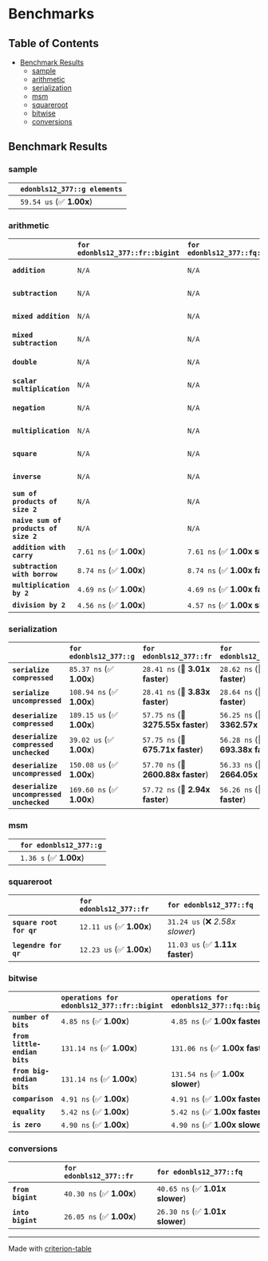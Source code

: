 # Benchmarks

## Table of Contents

- [Benchmark Results](#benchmark-results)
    - [sample](#sample)
    - [arithmetic](#arithmetic)
    - [serialization](#serialization)
    - [msm](#msm)
    - [squareroot](#squareroot)
    - [bitwise](#bitwise)
    - [conversions](#conversions)

## Benchmark Results

### sample

|        | `edonbls12_377::g elements`           |
|:-------|:------------------------------------- |
|        | `59.54 us` (✅ **1.00x**)              |

### arithmetic

|                                       | `for edonbls12_377::fr::bigint`          | `for edonbls12_377::fq::bigint`          | `for edonbls12_377::g`          | `for edonbls12_377::fq`          | `for edonbls12_377::fr`           |
|:--------------------------------------|:-----------------------------------------|:-----------------------------------------|:--------------------------------|:---------------------------------|:--------------------------------- |
| **`addition`**                        | `N/A`                                    | `N/A`                                    | `435.43 ns` (✅ **1.00x**)       | `8.81 ns` (🚀 **49.42x faster**)  | `8.82 ns` (🚀 **49.36x faster**)   |
| **`subtraction`**                     | `N/A`                                    | `N/A`                                    | `451.70 ns` (✅ **1.00x**)       | `9.02 ns` (🚀 **50.09x faster**)  | `9.04 ns` (🚀 **49.99x faster**)   |
| **`mixed addition`**                  | `N/A`                                    | `N/A`                                    | `433.03 ns` (✅ **1.00x**)       | `N/A`                            | `N/A`                             |
| **`mixed subtraction`**               | `N/A`                                    | `N/A`                                    | `437.02 ns` (✅ **1.00x**)       | `N/A`                            | `N/A`                             |
| **`double`**                          | `N/A`                                    | `N/A`                                    | `322.57 ns` (✅ **1.00x**)       | `5.82 ns` (🚀 **55.42x faster**)  | `5.87 ns` (🚀 **54.95x faster**)   |
| **`scalar multiplication`**           | `N/A`                                    | `N/A`                                    | `144.03 us` (✅ **1.00x**)       | `N/A`                            | `N/A`                             |
| **`negation`**                        | `N/A`                                    | `N/A`                                    | `N/A`                           | `6.26 ns` (✅ **1.00x faster**)   | `6.28 ns` (✅ **1.00x**)           |
| **`multiplication`**                  | `N/A`                                    | `N/A`                                    | `N/A`                           | `43.27 ns` (✅ **1.01x slower**)  | `42.84 ns` (✅ **1.00x**)          |
| **`square`**                          | `N/A`                                    | `N/A`                                    | `N/A`                           | `36.12 ns` (✅ **1.04x slower**)  | `34.88 ns` (✅ **1.00x**)          |
| **`inverse`**                         | `N/A`                                    | `N/A`                                    | `N/A`                           | `7.32 us` (✅ **1.01x slower**)   | `7.28 us` (✅ **1.00x**)           |
| **`sum of products of size 2`**       | `N/A`                                    | `N/A`                                    | `N/A`                           | `61.60 ns` (✅ **1.02x slower**)  | `60.53 ns` (✅ **1.00x**)          |
| **`naive sum of products of size 2`** | `N/A`                                    | `N/A`                                    | `N/A`                           | `89.84 ns` (✅ **1.01x slower**)  | `89.04 ns` (✅ **1.00x**)          |
| **`addition with carry`**             | `7.61 ns` (✅ **1.00x**)                  | `7.61 ns` (✅ **1.00x slower**)           | `N/A`                           | `N/A`                            | `N/A`                             |
| **`subtraction with borrow`**         | `8.74 ns` (✅ **1.00x**)                  | `8.74 ns` (✅ **1.00x faster**)           | `N/A`                           | `N/A`                            | `N/A`                             |
| **`multiplication by 2`**             | `4.69 ns` (✅ **1.00x**)                  | `4.69 ns` (✅ **1.00x faster**)           | `N/A`                           | `N/A`                            | `N/A`                             |
| **`division by 2`**                   | `4.56 ns` (✅ **1.00x**)                  | `4.57 ns` (✅ **1.00x slower**)           | `N/A`                           | `N/A`                            | `N/A`                             |

### serialization

|                                          | `for edonbls12_377::g`          | `for edonbls12_377::fr`            | `for edonbls12_377::fq`             |
|:-----------------------------------------|:--------------------------------|:-----------------------------------|:----------------------------------- |
| **`serialize compressed`**               | `85.37 ns` (✅ **1.00x**)        | `28.41 ns` (🚀 **3.01x faster**)    | `28.62 ns` (🚀 **2.98x faster**)     |
| **`serialize uncompressed`**             | `108.94 ns` (✅ **1.00x**)       | `28.41 ns` (🚀 **3.83x faster**)    | `28.64 ns` (🚀 **3.80x faster**)     |
| **`deserialize compressed`**             | `189.15 us` (✅ **1.00x**)       | `57.75 ns` (🚀 **3275.55x faster**) | `56.25 ns` (🚀 **3362.57x faster**)  |
| **`deserialize compressed unchecked`**   | `39.02 us` (✅ **1.00x**)        | `57.75 ns` (🚀 **675.71x faster**)  | `56.28 ns` (🚀 **693.38x faster**)   |
| **`deserialize uncompressed`**           | `150.08 us` (✅ **1.00x**)       | `57.70 ns` (🚀 **2600.88x faster**) | `56.33 ns` (🚀 **2664.05x faster**)  |
| **`deserialize uncompressed unchecked`** | `169.60 ns` (✅ **1.00x**)       | `57.72 ns` (🚀 **2.94x faster**)    | `56.26 ns` (🚀 **3.01x faster**)     |

### msm

|        | `for edonbls12_377::g`           |
|:-------|:-------------------------------- |
|        | `1.36 s` (✅ **1.00x**)           |

### squareroot

|                          | `for edonbls12_377::fr`          | `for edonbls12_377::fq`           |
|:-------------------------|:---------------------------------|:--------------------------------- |
| **`square root for qr`** | `12.11 us` (✅ **1.00x**)         | `31.24 us` (❌ *2.58x slower*)     |
| **`legendre for qr`**    | `12.23 us` (✅ **1.00x**)         | `11.03 us` (✅ **1.11x faster**)   |

### bitwise

|                               | `operations for edonbls12_377::fr::bigint`          | `operations for edonbls12_377::fq::bigint`           |
|:------------------------------|:----------------------------------------------------|:---------------------------------------------------- |
| **`number of bits`**          | `4.85 ns` (✅ **1.00x**)                             | `4.85 ns` (✅ **1.00x faster**)                       |
| **`from little-endian bits`** | `131.14 ns` (✅ **1.00x**)                           | `131.06 ns` (✅ **1.00x faster**)                     |
| **`from big-endian bits`**    | `131.14 ns` (✅ **1.00x**)                           | `131.54 ns` (✅ **1.00x slower**)                     |
| **`comparison`**              | `4.91 ns` (✅ **1.00x**)                             | `4.91 ns` (✅ **1.00x faster**)                       |
| **`equality`**                | `5.42 ns` (✅ **1.00x**)                             | `5.42 ns` (✅ **1.00x faster**)                       |
| **`is zero`**                 | `4.90 ns` (✅ **1.00x**)                             | `4.90 ns` (✅ **1.00x slower**)                       |

### conversions

|                   | `for edonbls12_377::fr`          | `for edonbls12_377::fq`           |
|:------------------|:---------------------------------|:--------------------------------- |
| **`from bigint`** | `40.30 ns` (✅ **1.00x**)         | `40.65 ns` (✅ **1.01x slower**)   |
| **`into bigint`** | `26.05 ns` (✅ **1.00x**)         | `26.30 ns` (✅ **1.01x slower**)   |

---
Made with [criterion-table](https://github.com/nu11ptr/criterion-table)

